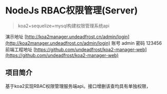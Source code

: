# NodeJs RBAC权限管理(Server)

> koa2+sequelize+mysql构建权限管理系统api

演示地址 [http://koa2manager.undeadfrost.cn/admin/login](http://koa2manager.undeadfrost.cn/admin/login)
账号 admin 密码 123456
前端工程地址 [https://github.com/undeadfrost/koa2-manager-web](https://github.com/undeadfrost/koa2-manager-web)

## 项目简介
基于koa2实现RBAC权限管理服务端api。接口增删该查均具有单独权限，
